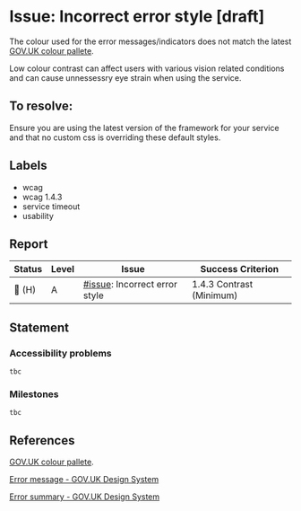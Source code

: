 # Issue: Incorrect error style [draft]

The colour used for the error messages/indicators does not match the latest [GOV.UK colour pallete](https://design-system.service.gov.uk/styles/colour/).

Low colour contrast can affect users with various vision related conditions and can cause unnessessry eye strain when using the service. 

## To resolve:

Ensure you are using the latest version of the framework for your service and that no custom css is overriding these default styles.

## Labels

- wcag
- wcag 1.4.3
- service timeout
- usability

## Report

| Status | Level | Issue | Success Criterion |
| ------ | ----- | ----- | ----------------- |
| 🔴 (H) | A    | [#issue](): Incorrect error style | 1.4.3 Contrast (Minimum) |

## Statement

### Accessibility problems

```
tbc
```

### Milestones

```
tbc
```

## References

[GOV.UK colour pallete](https://design-system.service.gov.uk/styles/colour/).

[Error message - GOV.UK Design System](https://design-system.service.gov.uk/components/error-message/)

[Error summary - GOV.UK Design System](https://design-system.service.gov.uk/components/error-summary/)
